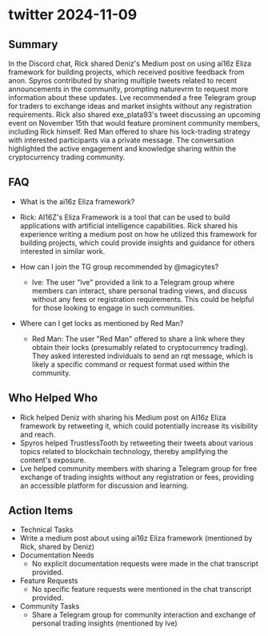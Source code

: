 # twitter 2024-11-09

## Summary

In the Discord chat, Rick shared Deniz's Medium post on using ai16z Eliza framework for building projects, which
received positive feedback from anon. Spyros contributed by sharing multiple tweets related to recent announcements in
the community, prompting naturevrm to request more information about these updates. Lve recommended a free Telegram
group for traders to exchange ideas and market insights without any registration requirements. Rick also shared
exe_plata93's tweet discussing an upcoming event on November 15th that would feature prominent community members,
including Rick himself. Red Man offered to share his lock-trading strategy with interested participants via a private
message. The conversation highlighted the active engagement and knowledge sharing within the cryptocurrency trading
community.

## FAQ

- What is the ai16z Eliza framework?
- Rick: AI16Z's Eliza Framework is a tool that can be used to build applications with artificial intelligence
  capabilities. Rick shared his experience writing a medium post on how he utilized this framework for building
  projects, which could provide insights and guidance for others interested in similar work.

- How can I join the TG group recommended by @magicytes?

    - lve: The user "lve" provided a link to a Telegram group where members can interact, share personal trading views,
      and discuss without any fees or registration requirements. This could be helpful for those looking to engage in
      such communities.

- Where can I get locks as mentioned by Red Man?
    - Red Man: The user "Red Man" offered to share a link where they obtain their locks (presumably related to
      cryptocurrency trading). They asked interested individuals to send an rqt message, which is likely a specific
      command or request format used within the community.

## Who Helped Who

- Rick helped Deniz with sharing his Medium post on AI16z Eliza framework by retweeting it, which could potentially
  increase its visibility and reach.
- Spyros helped TrustlessTooth by retweeting their tweets about various topics related to blockchain technology, thereby amplifying the content's exposure.
- Lve helped community members with sharing a Telegram group for free exchange of trading insights without any registration or fees, providing an accessible platform for discussion and learning.

## Action Items

- Technical Tasks
- Write a medium post about using ai16z Eliza framework (mentioned by Rick, shared by Deniz)
- Documentation Needs
    - No explicit documentation requests were made in the chat transcript provided.
- Feature Requests
    - No specific feature requests were mentioned in the chat transcript provided.
- Community Tasks
    - Share a Telegram group for community interaction and exchange of personal trading insights (mentioned by lve)
